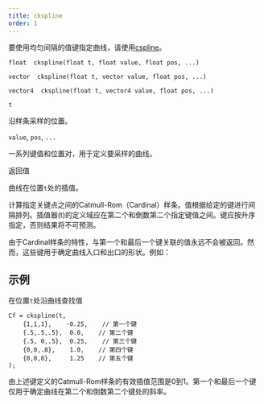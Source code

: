 ```yaml
---
title: ckspline
order: 1
---
```


要使用均匀间隔的值键指定曲线，请使用[cspline](./cspline "采样由均匀间隔键定义的Catmull-Rom（Cardinal）样条")。

`float  ckspline(float t, float value, float pos, ...)`

`vector  ckspline(float t, vector value, float pos, ...)`

`vector4  ckspline(float t, vector4 value, float pos, ...)`

`t`

沿样条采样的位置。

`value`, `pos`, `...`

一系列键值和位置对，用于定义要采样的曲线。

返回值

曲线在位置`t`处的插值。

计算指定关键点之间的Catmull-Rom（Cardinal）样条。值根据给定的键进行间隔排列。插值器(t)的定义域应在第二个和倒数第二个指定键值之间。键应按升序指定，否则结果将不可预测。

由于Cardinal样条的特性，与第一个和最后一个键关联的值永远不会被返回。然而，这些键用于确定曲线入口和出口的形状。例如：

## 示例

在位置`t`处沿曲线查找值

```vex
Cf = ckspline(t,
    {1,1,1},    -0.25,    // 第一个键
    {.5,.5,.5},  0.0,    // 第二个键
    {.5, 0,.5},  0.25,    // 第三个键
    {0,0,.8},    1.0,    // 第四个键
    {0,0,0},     1.25    // 第五个键
);

```

由上述键定义的Catmull-Rom样条的有效插值范围是0到1。第一个和最后一个键仅用于确定曲线在第二个和倒数第二个键处的斜率。
